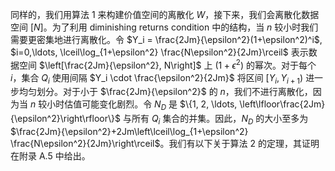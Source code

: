 同样的，我们用算法 1 来构建价值空间的离散化 $W$，接下来，我们会离散化数据空间 $[N]$。为了利用 diminishing returns condition 中的结构，当 $n$ 较小时我们需要更密集地进行离散化。令 $Y_i = \frac{2Jm}{\epsilon^2}(1+\epsilon^2)^i$, $i=0,\ldots, \lceil\log_{1+\epsilon^2} \frac{N\epsilon^2}{2Jm}\rceil$ 表示数据空间 $\left[\frac{2Jm}{\epsilon^2}, N\right]$ 上 $(1+\epsilon^2)$ 的幂次。对于每个 $i$，集合 $Q_i$ 使用间隔 $Y_i \cdot \frac{\epsilon^2}{2Jm}$ 将区间 $[Y_i, Y_{i+1})$ 进一步均匀划分。对于小于 $\frac{2Jm}{\epsilon^2}$ 的 $n$，我们不进行离散化，因为当 $n$ 较小时估值可能变化剧烈。令 $N_D$ 是 $\{1, 2, \ldots, \left\lfloor\frac{2Jm}{\epsilon^2}\right\rfloor\}$ 与所有 $Q_i$ 集合的并集。因此，$N_D$ 的大小至多为 $\frac{2Jm}{\epsilon^2}+2Jm\left\lceil\log_{1+\epsilon^2} \frac{N\epsilon^2}{2Jm}\right\rceil$。我们有以下关于算法 2 的定理，其证明在附录 A.5 中给出。
